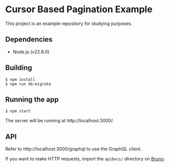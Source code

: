 # Cursor Based Pagination Example

This project is an example repository for studying purposes.

## Dependencies

- Node.js (v22.8.0)

## Building

```
$ npm install
$ npm run db:migrate
```

## Running the app

```
$ npm start
```

The server will be running at http://localhost:3000/.

## API

Refer to http://localhost:3000/graphql to use the GraphQL client.

If you want to make HTTP requests, import the `apiDocs/` directory on [Bruno](https://www.usebruno.com/).
